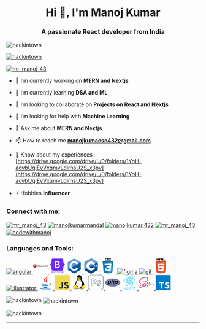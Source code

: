 <h1 align="center">Hi 👋, I'm Manoj Kumar</h1>
<h3 align="center">A passionate React developer from India</h3>

<p align="left"> <img src="https://komarev.com/ghpvc/?username=hackintown&label=Profile%20views&color=0e75b6&style=flat" alt="hackintown" /> </p>

<p align="left"> <a href="https://github.com/ryo-ma/github-profile-trophy"><img src="https://github-profile-trophy.vercel.app/?username=hackintown" alt="hackintown" /></a> </p>

<p align="left"> <a href="https://twitter.com/mr_manoj_43" target="blank"><img src="https://img.shields.io/twitter/follow/mr_manoj_43?logo=twitter&style=for-the-badge" alt="mr_manoj_43" /></a> </p>

- 🔭 I’m currently working on **MERN and Nextjs**

- 🌱 I’m currently learning **DSA and ML**

- 👯 I’m looking to collaborate on **Projects on React and Nextjs**

- 🤝 I’m looking for help with **Machine Learning**

- 💬 Ask me about **MERN and Nextjs**

- 📫 How to reach me **manojkumacse432@gmail.com**

- 📄 Know about my experiences [https://drive.google.com/drive/u/0/folders/1YqH-aovbUgIEyVxqmvLdirhsU2S_x3pv](https://drive.google.com/drive/u/0/folders/1YqH-aovbUgIEyVxqmvLdirhsU2S_x3pv)

- ⚡ Hobbies **Influencer**

<h3 align="left">Connect with me:</h3>
<p align="left">
<a href="https://twitter.com/mr_manoj_43" target="blank"><img align="center" src="https://raw.githubusercontent.com/rahuldkjain/github-profile-readme-generator/master/src/images/icons/Social/twitter.svg" alt="mr_manoj_43" height="30" width="40" /></a>
<a href="https://linkedin.com/in/manojkumarmandal" target="blank"><img align="center" src="https://raw.githubusercontent.com/rahuldkjain/github-profile-readme-generator/master/src/images/icons/Social/linked-in-alt.svg" alt="manojkumarmandal" height="30" width="40" /></a>
<a href="https://fb.com/manojkumar.432" target="blank"><img align="center" src="https://raw.githubusercontent.com/rahuldkjain/github-profile-readme-generator/master/src/images/icons/Social/facebook.svg" alt="manojkumar.432" height="30" width="40" /></a>
<a href="https://instagram.com/mr_manoj_43" target="blank"><img align="center" src="https://raw.githubusercontent.com/rahuldkjain/github-profile-readme-generator/master/src/images/icons/Social/instagram.svg" alt="mr_manoj_43" height="30" width="40" /></a>
<a href="https://www.codechef.com/users/codewithmanoj" target="blank"><img align="center" src="https://cdn.jsdelivr.net/npm/simple-icons@3.1.0/icons/codechef.svg" alt="codewithmanoj" height="30" width="40" /></a>
</p>

<h3 align="left">Languages and Tools:</h3>
<p align="left"> <a href="https://angular.io" target="_blank" rel="noreferrer"> <img src="https://angular.io/assets/images/logos/angular/angular.svg" alt="angular" width="40" height="40"/> </a> <a href="https://angular.io" target="_blank" rel="noreferrer"> <img src="https://raw.githubusercontent.com/devicons/devicon/master/icons/angularjs/angularjs-original-wordmark.svg" alt="angularjs" width="40" height="40"/> </a> <a href="https://getbootstrap.com" target="_blank" rel="noreferrer"> <img src="https://raw.githubusercontent.com/devicons/devicon/master/icons/bootstrap/bootstrap-plain-wordmark.svg" alt="bootstrap" width="40" height="40"/> </a> <a href="https://www.cprogramming.com/" target="_blank" rel="noreferrer"> <img src="https://raw.githubusercontent.com/devicons/devicon/master/icons/c/c-original.svg" alt="c" width="40" height="40"/> </a> <a href="https://www.w3schools.com/cpp/" target="_blank" rel="noreferrer"> <img src="https://raw.githubusercontent.com/devicons/devicon/master/icons/cplusplus/cplusplus-original.svg" alt="cplusplus" width="40" height="40"/> </a> <a href="https://www.w3schools.com/css/" target="_blank" rel="noreferrer"> <img src="https://raw.githubusercontent.com/devicons/devicon/master/icons/css3/css3-original-wordmark.svg" alt="css3" width="40" height="40"/> </a> <a href="https://www.figma.com/" target="_blank" rel="noreferrer"> <img src="https://www.vectorlogo.zone/logos/figma/figma-icon.svg" alt="figma" width="40" height="40"/> </a> <a href="https://git-scm.com/" target="_blank" rel="noreferrer"> <img src="https://www.vectorlogo.zone/logos/git-scm/git-scm-icon.svg" alt="git" width="40" height="40"/> </a> <a href="https://www.w3.org/html/" target="_blank" rel="noreferrer"> <img src="https://raw.githubusercontent.com/devicons/devicon/master/icons/html5/html5-original-wordmark.svg" alt="html5" width="40" height="40"/> </a> <a href="https://www.adobe.com/in/products/illustrator.html" target="_blank" rel="noreferrer"> <img src="https://www.vectorlogo.zone/logos/adobe_illustrator/adobe_illustrator-icon.svg" alt="illustrator" width="40" height="40"/> </a> <a href="https://www.java.com" target="_blank" rel="noreferrer"> <img src="https://raw.githubusercontent.com/devicons/devicon/master/icons/java/java-original.svg" alt="java" width="40" height="40"/> </a> <a href="https://developer.mozilla.org/en-US/docs/Web/JavaScript" target="_blank" rel="noreferrer"> <img src="https://raw.githubusercontent.com/devicons/devicon/master/icons/javascript/javascript-original.svg" alt="javascript" width="40" height="40"/> </a> <a href="https://www.linux.org/" target="_blank" rel="noreferrer"> <img src="https://raw.githubusercontent.com/devicons/devicon/master/icons/linux/linux-original.svg" alt="linux" width="40" height="40"/> </a> <a href="https://www.photoshop.com/en" target="_blank" rel="noreferrer"> <img src="https://raw.githubusercontent.com/devicons/devicon/master/icons/photoshop/photoshop-line.svg" alt="photoshop" width="40" height="40"/> </a> <a href="https://www.php.net" target="_blank" rel="noreferrer"> <img src="https://raw.githubusercontent.com/devicons/devicon/master/icons/php/php-original.svg" alt="php" width="40" height="40"/> </a> <a href="https://reactjs.org/" target="_blank" rel="noreferrer"> <img src="https://raw.githubusercontent.com/devicons/devicon/master/icons/react/react-original-wordmark.svg" alt="react" width="40" height="40"/> </a> <a href="https://sass-lang.com" target="_blank" rel="noreferrer"> <img src="https://raw.githubusercontent.com/devicons/devicon/master/icons/sass/sass-original.svg" alt="sass" width="40" height="40"/> </a> <a href="https://www.typescriptlang.org/" target="_blank" rel="noreferrer"> <img src="https://raw.githubusercontent.com/devicons/devicon/master/icons/typescript/typescript-original.svg" alt="typescript" width="40" height="40"/> </a> </p>

<p><img align="left" src="https://github-readme-stats.vercel.app/api/top-langs?username=hackintown&show_icons=true&locale=en&layout=compact" alt="hackintown" /></p>

<p>&nbsp;<img align="center" src="https://github-readme-stats.vercel.app/api?username=hackintown&show_icons=true&locale=en" alt="hackintown" /></p>

<p><img align="center" src="https://github-readme-streak-stats.herokuapp.com/?user=hackintown&" alt="hackintown" /></p>

****
